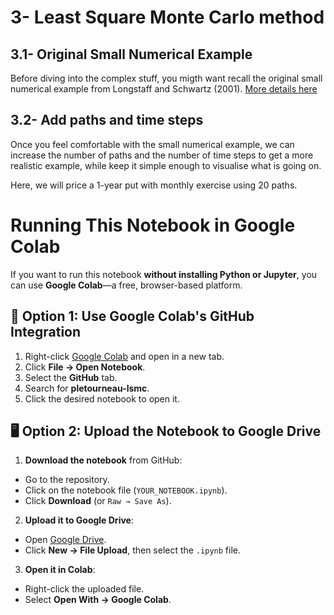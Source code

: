 # 3- Least Square Monte Carlo method

## 3.1- Original Small Numerical Example
Before diving into the complex stuff, you migth want recall the original small numerical example from Longstaff and Schwartz (2001). [More details here](https://github.com/pletourneau-lsmc/SUPER_LSMC/tree/main/3-%20LSMC/3.1-%20Original)

## 3.2- Add paths and time steps
Once you feel comfortable with the small numerical example, we can increase the number of paths and the number of time steps to get a more realistic example, while keep it simple enough to visualise what is going on.

Here, we will price a 1-year put with monthly exercise using 20 paths. 




# Running This Notebook in Google Colab

If you want to run this notebook **without installing Python or Jupyter**, you can use **Google Colab**—a free, browser-based platform.

## 🚀 Option 1: Use Google Colab's GitHub Integration

1. Right-click [Google Colab](https://colab.research.google.com) and open in a new tab.
2. Click **File → Open Notebook**.
3. Select the **GitHub** tab.
4. Search for **pletourneau-lsmc**.
5. Click the desired notebook to open it.


## 🖥️ Option 2: Upload the Notebook to Google Drive

1. **Download the notebook** from GitHub:
- Go to the repository.
- Click on the notebook file (`YOUR_NOTEBOOK.ipynb`).
- Click **Download** (or `Raw → Save As`).
2. **Upload it to Google Drive**:
- Open [Google Drive](https://drive.google.com).
- Click **New → File Upload**, then select the `.ipynb` file.
3. **Open it in Colab**:
- Right-click the uploaded file.
- Select **Open With → Google Colab**.





